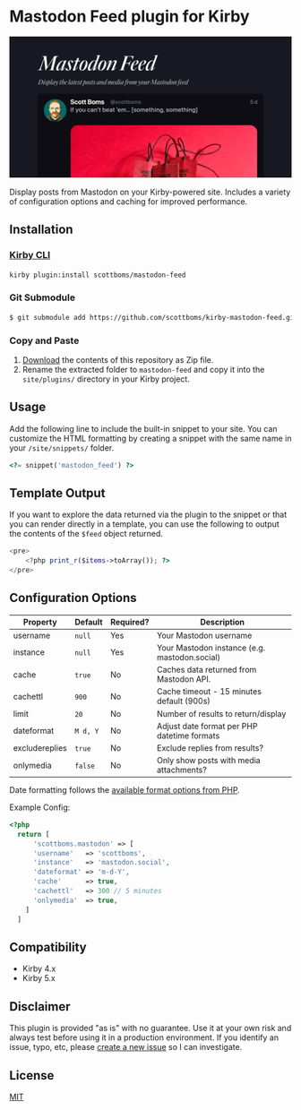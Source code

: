 # Mastodon Feed plugin for Kirby

![Plugin Preview](src/assets/mastodon-feed-preview.jpg)

Display posts from Mastodon on your Kirby-powered site. Includes a variety of configuration options and caching for improved performance.


## Installation

### [Kirby CLI](https://github.com/getkirby/cli)

```bash
kirby plugin:install scottboms/mastodon-feed
```

### Git Submodule

```bash
$ git submodule add https://github.com/scottboms/kirby-mastodon-feed.git site/plugins/mostadon-feed
```

### Copy and Paste

1. [Download](https://github.com/scottboms/kirby-mastodon-feed/archive/master.zip) the contents of this repository as Zip file.
2. Rename the extracted folder to `mastodon-feed` and copy it into the `site/plugins/` directory in your Kirby project.


## Usage

Add the following line to include the built-in snippet to your site. You can customize the HTML formatting by creating a snippet with the same name in your `/site/snippets/` folder.

```php
<?= snippet('mastodon_feed') ?>
```

## Template Output

If you want to explore the data returned via the plugin to the snippet or that you can render directly in a template, you can use the following to output the contents of the `$feed` object returned.

```php
<pre>
	<?php print_r($items->toArray()); ?>
</pre>
```


## Configuration Options

| Property        | Default         | Required? | Description                                    |
|-----------------|-----------------|-----------|------------------------------------------------|
| username        | `null`          | Yes       | Your Mastodon username                         |
| instance        | `null`          | Yes       | Your Mastodon instance (e.g. mastodon.social)  |
| cache           | `true`          | No        | Caches data returned from Mastodon API.        |
| cachettl        | `900`           | No        | Cache timeout - 15 minutes default (900s)      |
| limit           | `20`            | No        | Number of results to return/display            |
| dateformat      | `M d, Y`        | No        | Adjust date format per PHP datetime formats    |
| excludereplies  | `true`          | No        | Exclude replies from results?                  |
| onlymedia       | `false`         | No        | Only show posts with media attachments?        |

Date formatting follows the [available format options from PHP](https://php.net/manual/en/function.date.php).

Example Config:

```php
<?php
  return [
	  'scottboms.mastodon' => [
      'username'   => 'scottboms',
      'instance'   => 'mastodon.social',
      'dateformat' => 'm-d-Y',
      'cache'      => true,
      'cachettl'   => 300 // 5 minutes
      'onlymedia'  => true,
    ]
  ]
```


## Compatibility

* Kirby 4.x
* Kirby 5.x


## Disclaimer

This plugin is provided "as is" with no guarantee. Use it at your own risk and always test before using it in a production environment. If you identify an issue, typo, etc, please [create a new issue](https://github.com/scottboms/kirby-mastodon-feed/issues/new) so I can investigate.


## License

[MIT](https://opensource.org/licenses/MIT)
